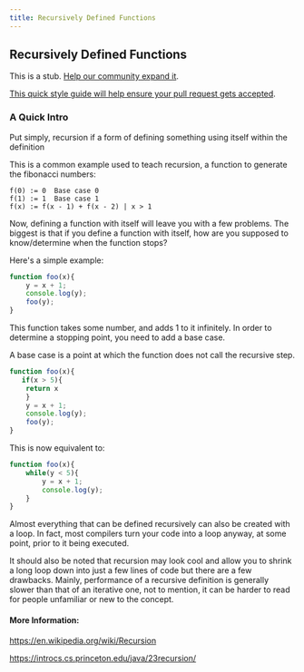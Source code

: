 ```yaml
---
title: Recursively Defined Functions
---
```

## Recursively Defined Functions

This is a stub. <a href='https://github.com/freecodecamp/guides/tree/master/src/pages/mathematics/functions/recursively-defined-functions/index.md' target='_blank' rel='nofollow'>Help our community expand it</a>.

<a href='https://github.com/freecodecamp/guides/blob/master/README.md' target='_blank' rel='nofollow'>This quick style guide will help ensure your pull request gets accepted</a>.

<!-- The article goes here, in GitHub-flavored Markdown. Feel free to add YouTube videos, images, and CodePen/JSBin embeds  -->

### A Quick Intro

Put simply, recursion if a form of defining something using itself within the definition

This is a common example used to teach recursion, a function to generate the fibonacci numbers:
``` 
f(0) := 0  Base case 0
f(1) := 1  Base case 1
f(x) := f(x - 1) + f(x - 2) | x > 1
```

Now, defining a function with itself will leave you with a few problems. The biggest is that if you define a function with itself, how are you supposed to know/determine when the function stops? 

Here's a simple example:
```JavaScript
function foo(x){
    y = x + 1;
    console.log(y);
    foo(y);
}
```

This function takes some number, and adds 1 to it infinitely. 
In order to determine a stopping point, you need to add a base case.

A base case is a point at which the function does not call the recursive step. 

```JavaScript
function foo(x){
   if(x > 5){
    return x
    }
    y = x + 1;
    console.log(y);
    foo(y);
}
```
This is now equivalent to:

```JavaScript
function foo(x){
    while(y < 5){
        y = x + 1;
        console.log(y);
    }
}
```

Almost everything that can be defined recursively can also be created with a loop. In fact, most compilers turn your code into a loop anyway, at some point, prior to it being executed.

It should also be noted that recursion may look cool and allow you to shrink a long loop down into just a few lines of code but there are a few drawbacks. Mainly, performance of a recursive definition is generally slower than that of an iterative one, not to mention, it can be harder to read for people unfamiliar or new to the concept.

#### More Information:
<!-- Please add any articles you think might be helpful to read before writing the article -->

https://en.wikipedia.org/wiki/Recursion

https://introcs.cs.princeton.edu/java/23recursion/
